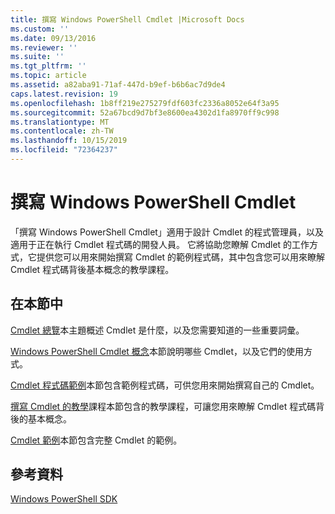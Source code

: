 ```yaml
---
title: 撰寫 Windows PowerShell Cmdlet |Microsoft Docs
ms.custom: ''
ms.date: 09/13/2016
ms.reviewer: ''
ms.suite: ''
ms.tgt_pltfrm: ''
ms.topic: article
ms.assetid: a82aba91-71af-447d-b9ef-b6b6ac7d9de4
caps.latest.revision: 19
ms.openlocfilehash: 1b8ff219e275279fdf603fc2336a8052e64f3a95
ms.sourcegitcommit: 52a67bcd9d7bf3e8600ea4302d1fa8970ff9c998
ms.translationtype: MT
ms.contentlocale: zh-TW
ms.lasthandoff: 10/15/2019
ms.locfileid: "72364237"
---
```

# <a name="writing-a-windows-powershell-cmdlet"></a>撰寫 Windows PowerShell Cmdlet

「撰寫 Windows PowerShell Cmdlet」適用于設計 Cmdlet 的程式管理員，以及適用于正在執行 Cmdlet 程式碼的開發人員。 它將協助您瞭解 Cmdlet 的工作方式，它提供您可以用來開始撰寫 Cmdlet 的範例程式碼，其中包含您可以用來瞭解 Cmdlet 程式碼背後基本概念的教學課程。

## <a name="in-this-section"></a>在本節中

[Cmdlet 總覽](./cmdlet-overview.md)本主題概述 Cmdlet 是什麼，以及您需要知道的一些重要詞彙。

[Windows PowerShell Cmdlet 概念](./windows-powershell-cmdlet-concepts.md)本節說明哪些 Cmdlet，以及它們的使用方式。

[Cmdlet 程式碼範例](./examples-of-cmdlet-code.md)本節包含範例程式碼，可供您用來開始撰寫自己的 Cmdlet。

[撰寫 Cmdlet 的教學](./tutorials-for-writing-cmdlets.md)課程本節包含的教學課程，可讓您用來瞭解 Cmdlet 程式碼背後的基本概念。

[Cmdlet 範例](./cmdlet-samples.md)本節包含完整 Cmdlet 的範例。

## <a name="reference"></a>參考資料

[Windows PowerShell SDK](../windows-powershell-reference.md)
